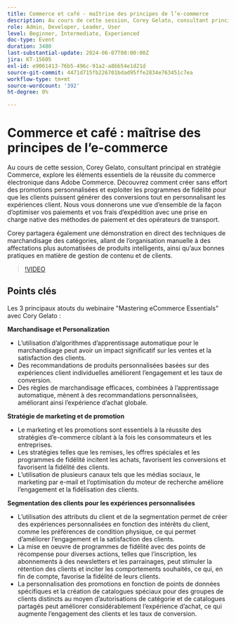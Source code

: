 ```yaml
---
title: Commerce et café - maîtrise des principes de l’e-commerce
description: Au cours de cette session, Corey Gelato, consultant principal en stratégie Commerce, explore les éléments essentiels de la réussite du commerce électronique dans Adobe Commerce. Découvrez comment créer sans effort des promotions personnalisées et exploiter les programmes de fidélité pour que les clients puissent générer des conversions tout en personnalisant les expériences client. Nous vous donnerons une vue d’ensemble de la façon d’optimiser vos paiements et vos frais d’expédition avec une prise en charge native des méthodes de paiement et des opérateurs de transport. Corey partagera également une démonstration en direct des techniques de marchandisage des catégories, allant de l’organisation manuelle à des affectations plus automatisées de produits intelligents, ainsi qu’aux bonnes pratiques en matière de gestion de contenu et de clients.
role: Admin, Developer, Leader, User
level: Beginner, Intermediate, Experienced
doc-type: Event
duration: 3480
last-substantial-update: 2024-06-07T00:00:00Z
jira: KT-15605
exl-id: e9061413-76b5-496c-91a2-a8bb54e1d21d
source-git-commit: 4471d715fb226701bdad95ffe2834e763451c7ea
workflow-type: tm+mt
source-wordcount: '392'
ht-degree: 0%

---
```


# Commerce et café : maîtrise des principes de l’e-commerce

Au cours de cette session, Corey Gelato, consultant principal en stratégie Commerce, explore les éléments essentiels de la réussite du commerce électronique dans Adobe Commerce. Découvrez comment créer sans effort des promotions personnalisées et exploiter les programmes de fidélité pour que les clients puissent générer des conversions tout en personnalisant les expériences client. Nous vous donnerons une vue d’ensemble de la façon d’optimiser vos paiements et vos frais d’expédition avec une prise en charge native des méthodes de paiement et des opérateurs de transport.

Corey partagera également une démonstration en direct des techniques de marchandisage des catégories, allant de l’organisation manuelle à des affectations plus automatisées de produits intelligents, ainsi qu’aux bonnes pratiques en matière de gestion de contenu et de clients.

>[!VIDEO](https://video.tv.adobe.com/v/3429437/?learn=on)

## Points clés

Les 3 principaux atouts du webinaire &quot;Mastering eCommerce Essentials&quot; avec Cory Gelato :

**Marchandisage et Personalization**

* L’utilisation d’algorithmes d’apprentissage automatique pour le marchandisage peut avoir un impact significatif sur les ventes et la satisfaction des clients.
* Des recommandations de produits personnalisées basées sur des expériences client individuelles améliorent l’engagement et les taux de conversion.
* Des règles de marchandisage efficaces, combinées à l’apprentissage automatique, mènent à des recommandations personnalisées, améliorant ainsi l’expérience d’achat globale.

**Stratégie de marketing et de promotion**

* Le marketing et les promotions sont essentiels à la réussite des stratégies d’e-commerce ciblant à la fois les consommateurs et les entreprises.
* Les stratégies telles que les remises, les offres spéciales et les programmes de fidélité incitent les achats, favorisent les conversions et favorisent la fidélité des clients.
* L’utilisation de plusieurs canaux tels que les médias sociaux, le marketing par e-mail et l’optimisation du moteur de recherche améliore l’engagement et la fidélisation des clients.

**Segmentation des clients pour les expériences personnalisées**

* L’utilisation des attributs du client et de la segmentation permet de créer des expériences personnalisées en fonction des intérêts du client, comme les préférences de condition physique, ce qui permet d’améliorer l’engagement et la satisfaction des clients.
* La mise en oeuvre de programmes de fidélité avec des points de récompense pour diverses actions, telles que l’inscription, les abonnements à des newsletters et les parrainages, peut stimuler la rétention des clients et inciter les comportements souhaités, ce qui, en fin de compte, favorise la fidélité de leurs clients.
* La personnalisation des promotions en fonction de points de données spécifiques et la création de catalogues spéciaux pour des groupes de clients distincts au moyen d’autorisations de catégorie et de catalogues partagés peut améliorer considérablement l’expérience d’achat, ce qui augmente l’engagement des clients et les taux de conversion.